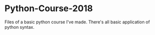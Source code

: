 # Python-Course-2018
 Files of a basic python course I've made. There's all basic application of python syntax.
